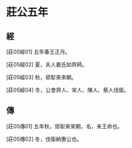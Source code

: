 # 莊公五年

## 經 <a name="03Zhuang05Jing"></a>

<a name="03Zhuang05Jing01">[莊05經01]</a> 五年春王正月。

<a name="03Zhuang05Jing02">[莊05經02]</a> 夏，夫人姜氏如齊師。

<a name="03Zhuang05Jing03">[莊05經03]</a> 秋，郳犁來來朝。

<a name="03Zhuang05Jing04">[莊05經04]</a> 冬，公會齊人、宋人、陳人、蔡人伐衛。

## 傳 <a name="03Zhuang05Zhuan"></a>

<a name="03Zhuang05Zhuan01">[莊05傳01]</a> 五年秋，郳犁來來朝，名，未王命也。

<a name="03Zhuang05Zhuan02">[莊05傳02]</a> 冬，伐衛納惠公也。

